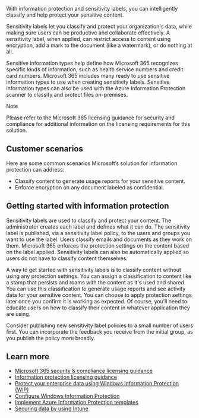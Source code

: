 With information protection and sensitivity labels, you can intelligently classify and help protect your sensitive content.

Sensitivity labels let you classify and protect your organization's data, while making sure users can be productive and collaborate effectively. A sensitivity label, when applied, can restrict access to content using encryption, add a mark to the document (like a watermark), or do nothing at all.

Sensitive information types help define how Microsoft 365 recognizes specific kinds of information, such as health service numbers and credit card numbers. Microsoft 365 includes many ready to use sensitive information types to use when creating sensitivity labels. Sensitive information types can also be used with the Azure Information Protection scanner to classify and protect files on-premises. 

> [!NOTE]
> 
> Please refer to the Microsoft 365 licensing guidance for security and compliance for additional information on the licensing requirements for this solution.

## Customer scenarios 

Here are some common scenarios Microsoft’s solution for information protection can address:
- Classify content to generate usage reports for your sensitive content.
- Enforce encryption on any document labeled as confidential.
 
## Getting started with information protection
Sensitivity labels are used to classify and protect your content. The administrator creates each label and defines what it can do. The sensitivity label is published, via a sensitivity label policy, to the users and groups you want to use the label. Users classify emails and documents as they work on them. Microsoft 365 enforces the protection settings on the content based on the label applied. Sensitivity labels can also be automatically applied so users do not have to classify content themselves. 

A way to get started with sensitivity labels is to classify content without using any protection settings. You can assign a classification to content like a stamp that persists and roams with the content as it's used and shared. You can use this classification to generate usage reports and see activity data for your sensitive content. You can choose to apply protection settings later once you confirm it is working as expected. Of course, you’ll need to educate users on how to classify their content in whatever application they are using. 

Consider publishing new sensitivity label policies to a small number of users first. You can incorporate the feedback you receive from the initial group, as you publish the policy more broadly. 

## Learn more

- [Microsoft 365 security & compliance licensing guidance](/office365/servicedescriptions/microsoft-365-service-descriptions/microsoft-365-tenantlevel-services-licensing-guidance/microsoft-365-security-compliance-licensing-guidance?azure-portal=true)
- [Information protection licensing guidance](/office365/servicedescriptions/microsoft-365-service-descriptions/microsoft-365-tenantlevel-services-licensing-guidance/microsoft-365-security-compliance-licensing-guidance#information-protection?azure-portal=true)
- [Protect your enterprise data using Windows Information Protection (WIP)](/windows/security/information-protection/windows-information-protection/protect-enterprise-data-using-wip?azure-portal=true)
- [Configure Windows Information Protection](/intune/apps/windows-information-protection-policy-create?azure-portal=true)	
- [Implement Azure Information Protection templates](/azure/information-protection/configure-policy-templates?azure-portal=true)
- [Securing data by using Intune](/intune/apps/app-protection-policy?azure-portal=true)

